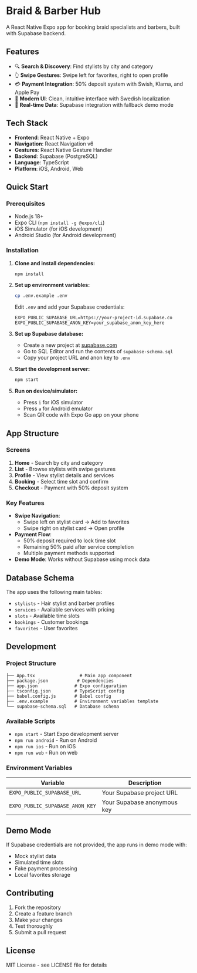 # Braid & Barber Hub

A React Native Expo app for booking braid specialists and barbers, built with Supabase backend.

## Features

- 🔍 **Search & Discovery**: Find stylists by city and category
- 👆 **Swipe Gestures**: Swipe left for favorites, right to open profile
- 💳 **Payment Integration**: 50% deposit system with Swish, Klarna, and Apple Pay
- 📱 **Modern UI**: Clean, intuitive interface with Swedish localization
- 🔄 **Real-time Data**: Supabase integration with fallback demo mode

## Tech Stack

- **Frontend**: React Native + Expo
- **Navigation**: React Navigation v6
- **Gestures**: React Native Gesture Handler
- **Backend**: Supabase (PostgreSQL)
- **Language**: TypeScript
- **Platform**: iOS, Android, Web

## Quick Start

### Prerequisites

- Node.js 18+ 
- Expo CLI (`npm install -g @expo/cli`)
- iOS Simulator (for iOS development)
- Android Studio (for Android development)

### Installation

1. **Clone and install dependencies:**
   ```bash
   npm install
   ```

2. **Set up environment variables:**
   ```bash
   cp .env.example .env
   ```
   
   Edit `.env` and add your Supabase credentials:
   ```env
   EXPO_PUBLIC_SUPABASE_URL=https://your-project-id.supabase.co
   EXPO_PUBLIC_SUPABASE_ANON_KEY=your_supabase_anon_key_here
   ```

3. **Set up Supabase database:**
   - Create a new project at [supabase.com](https://supabase.com)
   - Go to SQL Editor and run the contents of `supabase-schema.sql`
   - Copy your project URL and anon key to `.env`

4. **Start the development server:**
   ```bash
   npm start
   ```

5. **Run on device/simulator:**
   - Press `i` for iOS simulator
   - Press `a` for Android emulator
   - Scan QR code with Expo Go app on your phone

## App Structure

### Screens

1. **Home** - Search by city and category
2. **List** - Browse stylists with swipe gestures
3. **Profile** - View stylist details and services
4. **Booking** - Select time slot and confirm
5. **Checkout** - Payment with 50% deposit system

### Key Features

- **Swipe Navigation**: 
  - Swipe left on stylist card → Add to favorites
  - Swipe right on stylist card → Open profile
- **Payment Flow**: 
  - 50% deposit required to lock time slot
  - Remaining 50% paid after service completion
  - Multiple payment methods supported
- **Demo Mode**: Works without Supabase using mock data

## Database Schema

The app uses the following main tables:

- `stylists` - Hair stylist and barber profiles
- `services` - Available services with pricing
- `slots` - Available time slots
- `bookings` - Customer bookings
- `favorites` - User favorites

## Development

### Project Structure

```
├── App.tsx                 # Main app component
├── package.json           # Dependencies
├── app.json              # Expo configuration
├── tsconfig.json         # TypeScript config
├── babel.config.js       # Babel config
├── .env.example          # Environment variables template
└── supabase-schema.sql   # Database schema
```

### Available Scripts

- `npm start` - Start Expo development server
- `npm run android` - Run on Android
- `npm run ios` - Run on iOS
- `npm run web` - Run on web

### Environment Variables

| Variable | Description |
|----------|-------------|
| `EXPO_PUBLIC_SUPABASE_URL` | Your Supabase project URL |
| `EXPO_PUBLIC_SUPABASE_ANON_KEY` | Your Supabase anonymous key |

## Demo Mode

If Supabase credentials are not provided, the app runs in demo mode with:
- Mock stylist data
- Simulated time slots
- Fake payment processing
- Local favorites storage

## Contributing

1. Fork the repository
2. Create a feature branch
3. Make your changes
4. Test thoroughly
5. Submit a pull request

## License

MIT License - see LICENSE file for details
